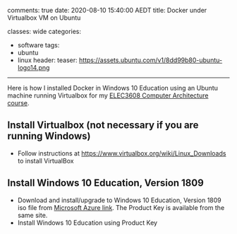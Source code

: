 comments: true
date: 2020-08-10 15:40:00 AEDT
title: Docker under Virtualbox VM on Ubuntu

classes: wide
categories:
- software
tags:
- ubuntu
- linux
header:
  teaser: https://assets.ubuntu.com/v1/8dd99b80-ubuntu-logo14.png
---

Here is how I installed
Docker in Windows 10 Education using an Ubuntu machine running Virtualbox
for my [ELEC3608 Computer Architecture course](https://cusp.sydney.edu.au/students/view-unit-page/alpha/ELEC3608).


<!-- more -->
## Install Virtualbox (not necessary if you are running Windows)
 * Follow instructions at <https://www.virtualbox.org/wiki/Linux_Downloads> to install VirtualBox

## Install Windows 10 Education, Version 1809
 * Download and install/upgrade to Windows 10 Education, Version 1809 iso file from [Microsoft Azure link](https://portal.azure.com/?Microsoft_Azure_Education_correlationId=0c971698-d014-4594-929c-2671f00288c3#blade/Microsoft_Azure_Education/EducationMenuBlade/software). The Product Key is available from the same site.
 * Install Windows 10 Education using Product Key

